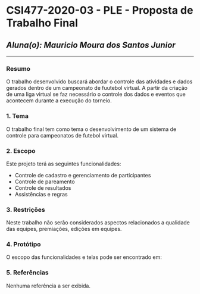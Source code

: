 # **CSI477-2020-03 - PLE - Proposta de Trabalho Final**
## *Aluna(o): Mauricio Moura dos Santos Junior*

--------------

### Resumo

  O trabalho desenvolvido buscará abordar o controle das atividades e dados gerados dentro de um campeonato de fuutebol virtual. A partir da criação de uma liga virtual se faz necessário o controle dos dados e eventos que acontecem durante a execução do torneio.

### 1. Tema

  O trabalho final tem como tema o desenvolvimento de um sistema de controle para campeonatos de futebol virtual.


### 2. Escopo

  Este projeto terá as seguintes funcionalidades:
  - Controle de cadastro e gerenciamento de participantes
  - Controle de pareamento
  - Controle de resultados
  - Assistências e regras


### 3. Restrições

  Neste trabalho não serão considerados aspectos relacionados a qualidade das equipes, premiações, edições em equipes.


### 4. Protótipo

  O escopo das funcionalidades e telas pode ser encontrado em: 

### 5. Referências

  Nenhuma referência a ser exibida.
